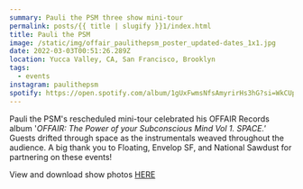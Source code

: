 ```yaml
---
summary: Pauli the PSM three show mini-tour
permalink: posts/{{ title | slugify }}1/index.html
title: Pauli the PSM
image: /static/img/offair_paulithepsm_poster_updated-dates_1x1.jpg
date: 2022-03-03T00:51:26.289Z
location: Yucca Valley, CA, San Francisco, Brooklyn
tags:
  - events
instagram: paulithepsm
spotify: https://open.spotify.com/album/1gUxFwmsNfsAmyrirHs3hG?si=WkCUpHrKTeSkxdFJwkt_4w
---
```

Pauli the PSM's rescheduled mini-tour celebrated his OFFAIR Records album '*OFFAIR: The Power of your Subconscious Mind Vol 1. SPACE.'* Guests drifted through space as the instrumentals weaved throughout the audience. A big thank you to Floating, Envelop SF, and National Sawdust for partnering on these events!

V﻿iew and download show photos [HERE](https://www.dropbox.com/sh/56d5iynim36el92/AAC_qPA5JzfOzUh1K_UEMzqCa?dl=0)